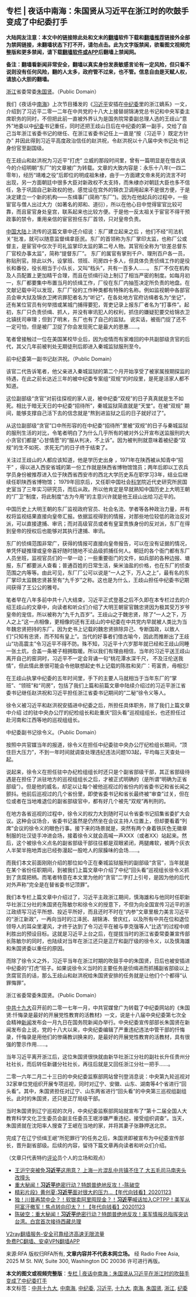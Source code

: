  <h2>专栏 | 夜话中南海：朱国贤从习近平在浙江时的吹鼓手变成了中纪委打手</h2> <p class="notice"><b>大陆网友注意：本文中的链接除此处和文末的<a href="https://github.com/bannedbook/fanqiang" >翻墙</a>软件下载和<a href="https://github.com/killgcd/justmysocks/blob/master/README.md">翻墙推荐</a>链接外全部为禁网链接，未翻墙状态下打不开，请勿点击。此为文字版禁闻，欲看图文视频完整版和更多禁闻，请下载<a href="https://github.com/bannedbook/fanqiang">翻墙软件或APP</a>后翻墙上禁闻网。</p><p>备注：翻墙看新闻非常安全，翻墙以真实身份发表敏感言论有一定风险，但只看不说则没有任何风险，翻的人太多，政府管不过来，也不管。信息自由是天赋人权，请放心大胆的翻墙。</b></p>  <div class="entry"> <p><a href="https://www.bannedbook.org/bnews/tag/%e6%b5%99%e6%b1%9f/" class="st_tag internal_tag" rel="tag" title="标签 浙江 下的日志">浙江</a>省委常委<a href="https://www.bannedbook.org/bnews/tag/%E6%9C%B1%E5%9B%BD%E8%B4%A4/" class="st_tag internal_tag" rel="tag" title="标签 朱国贤 下的日志">朱国贤</a>。（Public Domain）</p> <p>我们《夜话中<a href="https://www.bannedbook.org/bnews/tag/%e5%8d%97%e6%b5%b7/" class="st_tag internal_tag" rel="tag" title="标签 南海 下的日志">南海</a>》上次节目播发的《<a href="https://www.bannedbook.org/bnews/tag/%e4%b9%a0%e8%bf%91%e5%b9%b3/" class="st_tag internal_tag" rel="tag" title="标签 习近平 下的日志">习近平</a>安插在<a href="https://www.bannedbook.org/bnews/tag/%e4%b8%ad%e7%ba%aa%e5%a7%94/" class="st_tag internal_tag" rel="tag" title="标签 中纪委 下的日志">中纪委</a>里的浙江嫡系》一文，介绍到了习近平二零一二年在中共党的十八大上接替胡锦涛党总书记和中央军委主席职务的同时，不但把此前一直被外界认为是国务院常委副总理人选的王歧山“意外”地委以中<a href="https://www.bannedbook.org/bnews/tag/%e7%ba%aa%e5%a7%94/" class="st_tag internal_tag" rel="tag" title="标签 纪委 下的日志">纪委</a>书记重任，同时还把王歧山日后在中纪委的第一副手，交给了自己当年浙江省委书记的继任、在浙江省委书记任上一直是“按（习近平 ）既定方针办” 并因此得到习近平高度政治信任的赵洪祝，令赵洪祝以十八届中央书记处书记身份官至副国级。</p> <p>在王歧山和赵洪祝为习近平“打虎” 立威的那段时间里，曾有一篇明显是在借古讽今的介绍明朝“东厂”的文章被广为转载。文章的大致内容是：永乐十八年(一四二零年)，经历“靖难之役”后即位的明成祖朱棣，由于一方面建文帝未死的流言不时出现，另一方面朝廷中很多大臣对新政权不太支持，而朱棣亦对朝廷大臣也多不信任，急于巩固自己新政权的他，感觉设在宫外的锦衣卫调用起来不是很方便，于是决定建立一个新的机构——东缉事厂(简称“东厂”)。因为在他起兵的过程中，一些宦官与僧人出过大力（如著名的郑和、道衍），所以在他心目中觉得宦官比较可靠，而且宦官身处皇宫，联系起来也比较方便。于是他一反太祖关于宦官不得干预政事的禁令，重用亲信的宦官担任东厂首领，只对皇帝负责。</p> <p><span class='wp_keywordlink_affiliate'><a href="https://www.bannedbook.org/" title="中国" target="_blank">中国</a></span><span class='wp_keywordlink_affiliate'><a href="https://www.bannedbook.org/" title="大陆" target="_blank">大陆</a></span>上流传的这篇文章中还介绍说：东厂建立起来之后 ，他们不经“司法机关”批准，就可以随意监督缉拿臣民。东厂的首领称为东厂掌印太监，也称厂公或督主，是宦官中仅次于司礼监掌印太监的第二号人物。其官衔全称为“钦差总督东厂官校办事太监”，简称“提督东厂”。 东厂的属官有掌刑千户、理刑百户各一员，称贴刑官。除此以外，设掌班、领班、司房四十多人，但具体负责侦缉工作的是役长和番役，役长相当于小队长，又叫“档头”，共有一百多人……。 东厂不仅在机构及人员配置上更加精干合理，而且在侦缉行动上制订了相当严密的制度。如每月初一，东厂都要集中布置当月的侦缉工作，厂役在东厂内抽签决定所负责的地盘。在文献记载中可以发现，东厂厂役的工作种类都有特殊的名称。例如监视朝中各部官员会审大狱及锦衣卫拷讯罪犯者名为“听记”，在各处地方官府访缉者名为“坐记”，还有某位官员有何举措或某城门捕得要犯，胥吏记录上报东厂者名为“打事件”。起初，东厂只负责侦缉、抓人，并没有审讯犯人的权利，抓住的嫌疑犯要交给锦衣卫北镇抚司审理；但到了明末，东厂也有了自己的监狱。 说实话，被衙门捉了还不一定可怕，但是被厂卫捉了你会发现死亡是最大的恩惠……。</p> <p>笔者曾接触过一位在美国某校毕业后，因为疫情而有家难回的中共副部级贪官的后代，其父几年前被判处无期徒刑后即进入秦城监狱服刑至今。</p> <p>前中纪委第一副书记赵洪祝。（Public Domain） </p> <p>该官二代告诉笔者，他父亲进入秦城监狱的第二个月开始享受了被家属按期探监的待遇，在此之前长达近三年的被中纪委专案组“双规”的时段里，是死是活家人都不知道。</p>  <p>这位副部级“贪官”对前往探视的家人说，被中纪委“双规”的日子真真就是生不如死。相比于暗无天日的中纪委“招待所”，秦城监狱简直就是“天堂”。在被“双规” 期间，能够支撑自己活下去的信念就是“熬到进监狱之后的日子就好过了”。</p> <p>从这位副部级“贪官”口中所形容的在中纪委“招待所”里被“双规”的日子与秦城监狱的服刑生活的对比，令笔者明白了为什么几乎所有的被对外公开宣布送监服刑的大小贪官们都是“心甘情愿”的“服从判决，不上诉”。因为被判刑就意味着被纪委“双规”的生不如死、求死无门的日子终于结束了。</p> <p>关注过王歧山的人都应该知道，他是学历史出身 ，1971年在陕西被从知青中“招干” ，得以进入西安省城的第一份工作就是陕西省博物馆馆员；两年后即以工农兵学员身份被推荐进入位于陕西省西安市的西北大学历史系在职学习3年，结业后继续任职陕西省博物馆； 1979年回京后，又任职中国社会<span class='wp_keywordlink'><a href="https://www.bannedbook.org/forum11/topic309.html" title="禁片：“科学”的棍子" target="_blank">科学</a></span>院近代史研究所民国史室当了三年实习研究员，而后从政。所以他肯定是早就熟知中国历史上大明王朝的“厂卫”制度，将此制度“古为今用”的主意兴许就是他王歧山出给习近平的。</p> <p>中国历史上大明王朝的东厂监视政府官员、社会名流、学者等各种政治力量，并有权将监视结果直接向皇帝汇报。依据监视得到的情报，对那些地位较低的政治反对派，可以直接逮捕、审讯；而对高级官员或者有皇室贵族身份的反对派，东厂在得到皇帝的授权后也能够对其执行逮捕、审讯。</p> <p>东厂的侦缉范围非常广，获得的情报可直接向皇帝报告，可以在没有证据的情况，单凭怀疑推理或皇帝喜好随时随地不论品级抓捕任何人。朝廷的各个衙门都有东厂人员坐班，监视官员们的一举一动；一些重要衙门的文件，如兵部的各种边报、塘报，东厂都要派人查看；普通百姓的日常生活，柴米油盐的价格，也在东厂的侦查范围之内等等。由此可见，东厂厂公可以说是“一人之下，万人之上”，最有名的东厂掌印太监魏忠贤甚至有“九千岁”之称。这也是为什么，王歧山担任中纪委书记期间获得了王公公的雅号。</p> <p>笔者早在八年多前中共十八大结束，习近平正式登基之后不久即在本专栏过去的介绍王歧山的文章中，向读者和听众们介绍了大明王朝宦官魏忠贤因为极其受万岁爷皇帝的宠信，所以被称为“九千九百岁”。王歧山之于魏忠贤，除了“一人之下，万人之上”这一点相像，更相像的还有王歧山的中纪委在中共党内早就被人类比为当年魏忠贤把持的东厂。因为史书上记载的魏忠贤排除异己、专断国政，以致人们“只知有忠贤，而不知有皇上”。当代的好事者们借古喻今，因此而推断出了王歧山“功高震主”令习近平不得不防。殊不知，习近平十六岁那年就已经和王歧山同睡一张土炕，合盖一条被子相拥取暖。所以我们有理由相信，当年的习近平送王歧山离开自己的窑洞时，习近平不一定会背诵一句“桃花潭水深千尺， 不及汪伦送我情”，但此情此景很可能会令他联想起史书上记载的陈胜和吴广：苟富贵，毋相忘!</p> <p>在王歧山执掌中纪委的五年时间里，手下的主要人马就相当于当年东厂的“掌班”、“领班”和“司房”，包括了我们上篇和前篇文章中陆续介绍过的习近平浙江省委书记继任赵洪祝和习近平担任浙江省委书记期间的“二秘”徐令义等人。</p>  <p>徐令义被习近平和赵洪祝安插进中纪委之后，所担任具体职务，除了我们上篇文章中介绍 过的驻中央办公厅的纪检组长和赴重庆“回头看”巡视组组长，也还担任过赴河南和江西等地的巡视组组长。</p> <p>中纪委副书记徐令义。（Public Domain） </p> <p>按照中共官媒当年的报道，徐令义在担任中纪委驻中央办公厅纪检组长期间，“顶住巨大压力”，不到一年时间就调查处理违纪违法问题103起，平均每三天查处一起。</p> <p>说起来，徐令义在担任驻中办纪检组组长时还只是个副省部级干部，其正省部级待遇是在担任了派驻地方的巡视组组长之后，才被正式明确的（是所谓“明确为正省部级”）。但是他的威名，却足以让每个被他巡视过的省份内的省委书记和省长闻之颤抖。他前后巡视过的几个省份里，即使省委书记和省长最终被“审查”过关，但在位或者在当地难退位的副省部级官中，都有好几个被先“双规”再判刑的。</p> <p>在地方各省巡视的过程中，徐令义的权力大到随时可以令省委书记招集省委扩大会议。这种会议场合，省委书记虽然是仍然坐在会议主持人位置上，但却要看着“列席”会议的徐令义的眼色行事。接下来的场景就是，突然有两个身着铁灰色无徽章制服的壮汉徒手冲进会场，接着徐令义就会高喊一声XXX（或者XX）站起来。然后，这个被徐令义点名的副省部级干部往往都是双眼紧闭，两腿瘫软，被两个灰衣人半架半拖地弄出已经弥漫起一股呛人的尿臊味的会场……。</p> <p>而我们本文前面刚刚介绍的那位如今正在秦城监狱服刑的副部级“贪官”，当年就是在某个省份任职期间，到被我们上篇文章中介绍了中纪“回头看”巡视组长徐令义抓到了贪腐把柄。而笔者特意在本文里为他的“贪官”二字打上引号，是因为他的后代对外声称“完全是在替省委书记顶罪”。</p> <p>我们本专栏上篇文章中介绍过了，习近平主政浙江期间，慎海雄和与他同时任职新华社浙江分社的朱国贤在陈敏尔和徐令义的授意下，不但为向全国宣传习近平的浙江政绩写习近平所想、投近平所好，而且还时不时在“内参”文章里极力美言习近平的“浙江新政”，一再向当时的江泽民、胡锦涛、曾庆红，以及所有中共在位和退位领导人的耳朵里灌风，才终于达到了令习近平在被与李克强等人“比选”的过程中顺利胜出的预设目标。这就是习近平上台之后，在提拔当时的浙江省委常委兼宣传部长陈敏尔的同时，也陆续对当年在浙江还只是正厅和副厅级的徐令义，以及慎海雄和朱国贤委以重任的原因。</p>  <p>而除了徐令义之外，习近平当年在浙江时期的吹鼓手中的朱国贤，日后也被安插进中纪委的“打虎”班子。如果说徐令义当时的主要任务是侦缉进而抓捕副省部级以上贪腐官员的话，那么王歧山和赵洪祝给朱国贤安排的任务就是让他们个个都得“认罪悔罪”。</p> <p>浙江省委常委朱国贤。（Public Domain） </p> <p><a href="https://www.bannedbook.org/bnews/tag/%e4%b8%ad%e5%85%b1%e5%8d%81%e4%b9%9d%e5%a4%a7/" class="st_tag internal_tag" rel="tag" title="标签 中共十九大 下的日志">中共十九大</a>召开前的二零一七年一月，中共官媒曾广为转载了中纪委网站的《朱国贤:忏悔录是最好的开展党性教育的活教材》一文，说是十八届中央纪委第七次全会精神<span class='wp_keywordlink_affiliate'><a href="https://www.bannedbook.org/" title="新闻">新闻</a></span>发布会一月九日在国务院新闻办举行。中央纪委宣传部部长朱国贤在新闻发布会上说，党的十八大以来，中央纪委编辑了严重违纪违法中管干部的忏悔录，忏悔录是用他们的惨痛教训换来的，是最好的开展党性教育的活教材，具有很强的警示作用……。</p> <p>当年习近平离开浙江后，这位朱国贤很快就由新华社浙江分社的副社长升任贵州分社社长，而后转任新疆分社社长，再往后就是又回任浙江分社一把手……。</p> <p>二零一六年二月二十三日的中央纪委监察部网站曾刊登消息说：中央第九轮巡视对32家单位党组织开展专项巡视，同时对辽宁、安徽、山东、湖南等4个省进行“回头看”。其中，朱国贤担任对辽宁、山东两省进行“回头看”的中央第三巡视组副组长。此时的朱国贤，还只是正厅局级干部。</p> <p>当时朱国贤到辽宁巡视的次月，中央纪委监察部网站就宣布了“第十二届全国人大教育科学文化卫生委员会副主任委员王珉涉嫌严重违纪，接受组织调查”。当天，朱国贤就在沈阳率人搜查了王岷在当地的家，并将其妻子张静押送北京。</p> <p>完成了在辽宁侦缉王岷“所犯罪行”的任务之后，朱国贤即被宣布为中纪委宣传部长，晋升副省部级。后续的内容，留待下篇文章再向读者和听众们介绍。</p>  <p>（文章只代表特约<span class='wp_keywordlink_affiliate'><a href="https://www.bannedbook.org/bnews/comments/" title="新闻评论" target="_blank">评论</a></span>员个人的立场和观点）</p> <ul class='op-related-articles' title='相关阅读'> <li><a href='https://www.bannedbook.org/bnews/topimagenews/20201124/1435891.html' target='_blank'>王沪宁突被免<b>习近平</b>这用意？ 上海一片混乱中共镇不住了 大五毛司马南夹头改撞头</a></li> <li><a href='https://www.bannedbook.org/bnews/taiwannews/20201124/1435880.html' target='_blank'>重大秘闻！<b>习近平</b>绝密行动？特朗普绝地反攻！-陈破空</a></li> <li><a href='https://www.bannedbook.org/bnews/taiwannews/20201123/1435819.html' target='_blank'>精彩片段》黄创夏:<b>习近平</b>面对很大的压力...【年代向钱看】20201123</a></li> <li><a href='https://www.bannedbook.org/bnews/taiwannews/20201123/1435809.html' target='_blank'>独！川普再禁中企？！软银卖阿里囤现金？！<b>习近平</b>喊话加入CPTPP！美军从阿富汗撤军！焦点转向印太？！【年代向钱看】20201123</a></li> <li><a href='https://www.bannedbook.org/bnews/cbnews/20201123/1435745.html' target='_blank'>陈破空：重大秘闻！<b>习近平</b>绝密行动？特朗普绝地反攻！美军情报总指挥突访台湾。白宫首次接待西藏总理</a></li> </ul> <p class="texttj"> <a href="https://www.bannedbook.org/forum23/topic22702.html" target="_blank">V2ray翻墙服务-安全可靠经济高速无限流量</a><br/> <a href="https://github.com/bannedbook/fanqiang/wiki/%E7%A6%81%E9%97%BB%E7%BD%91%E5%AE%89%E5%8D%93%E7%BF%BB%E5%A2%99%E6%96%B0%E9%97%BBAPP" target="_blank">免费PC翻墙、安卓VPN翻墙APP</a></p><p>来源:RFA  版权归RFA所有, <strong>文章内容并不代表本网立场。</strong>  经 Radio Free Asia, 2025 M St. NW, Suite 300, Washington DC 20036 许可进行再版。</p><a name='sharetosocial'></a>       <div><b>本文的图文或视频完整版</b>：<a href='https://www.bannedbook.org/bnews/cbnews/20201124/1435949.html'>专栏 | 夜话中南海：朱国贤从习近平在浙江时的吹鼓手变成了中纪委打手</a></div>  </div><!--END ENTRY--> <div class="postfooter"> <div>本文标签：<a href="https://www.bannedbook.org/bnews/tag/%e4%b8%ad%e5%85%b1%e5%8d%81%e4%b9%9d%e5%a4%a7/" rel="tag">中共十九大</a>, <a href="https://www.bannedbook.org/bnews/tag/%e4%b8%ad%e5%8d%97%e6%b5%b7/" rel="tag">中南海</a>, <a href="https://www.bannedbook.org/bnews/tag/%e4%b8%ad%e7%ba%aa%e5%a7%94/" rel="tag">中纪委</a>, <a href="https://www.bannedbook.org/bnews/tag/%e4%b9%a0%e8%bf%91%e5%b9%b3/" rel="tag">习近平</a>, <a href="https://www.bannedbook.org/bnews/tag/%e5%8d%81%e4%b9%9d%e5%a4%a7/" rel="tag">十九大</a>, <a href="https://www.bannedbook.org/bnews/tag/%e5%8d%97%e6%b5%b7/" rel="tag">南海</a>, <a href="https://www.bannedbook.org/bnews/tag/%E6%9C%B1%E5%9B%BD%E8%B4%A4/" rel="tag">朱国贤</a>, <a href="https://www.bannedbook.org/bnews/tag/%e6%b5%99%e6%b1%9f/" rel="tag">浙江</a>, <a href="https://www.bannedbook.org/bnews/tag/%e7%ba%aa%e5%a7%94/" rel="tag">纪委</a></div>  </div><!--END POSTFOOTER--> 